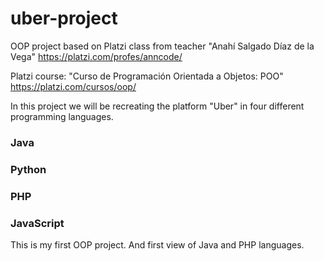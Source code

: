 # uber-project
OOP project based on Platzi class from teacher "Anahí Salgado Díaz de la Vega" https://platzi.com/profes/anncode/

Platzi course: "Curso de Programación Orientada a Objetos: POO" https://platzi.com/cursos/oop/

In this project we will be recreating the platform "Uber" in four different programming languages.

### Java
### Python
### PHP
### JavaScript

This is my first OOP project. And first view of Java and PHP languages.

